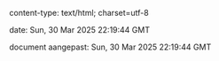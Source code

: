 content-type:
text/html; charset=utf-8

date:
Sun, 30 Mar 2025 22:19:44 GMT

document aangepast:
Sun, 30 Mar 2025 22:19:44 GMT